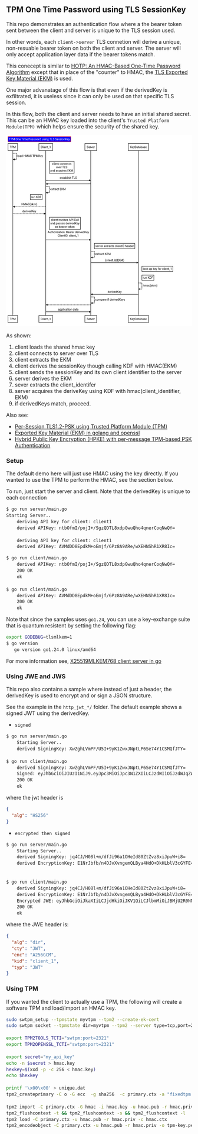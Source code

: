 
## TPM One Time Password using TLS SessionKey

This repo demonstrates an authentication flow where a the bearer token sent between the client and server is unique to the TLS session used.

In other words, each `client->server` TLS connetion will derive a unique, non-resuable bearer token on both the client and server.   The server will only
accept application layer data if the bearer tokens match.

This conecept is similar to [HOTP: An HMAC-Based One-Time Password Algorithm](https://datatracker.ietf.org/doc/rfc4226/)  except that in place of the "counter" to HMAC, the [TLS Exported Key Material (EKM)](https://datatracker.ietf.org/doc/html/rfc5705) is used.

One major advanatage of this flow is that even if the derivedKey is exfiltrated, it is useless since it can only be used on that specific TLS session.

In this flow, both the client and server needs to have an initial shared secret.  This can be an HMAC key loaded into the client's `Trusted Platform Module(TPM)` which helps ensure the security of the shared key.

![images/TLS_TPM_OTP.png](images/TLS_TPM_OTP.png)

As shown:

1. client loads the shared hmac key
2. client connects to server over TLS
3. client extracts the EKM
4. client derives the sessionKey though calling KDF with HMAC(EKM)
5. client sends the sessionKey and its own client identifier to the server
6. server derives the EKM
7. sever extracts the client_identifer
8. server acquires the deriveKey using KDF with hmac(client_identifier, EKM)
9. if derivedKeys match, proceed.


Also see:

- [Per-Session TLS1.2-PSK using Trusted Platform Module (TPM)](https://github.com/salrashid123/tls_psk_tpm)
- [Exported Key Material (EKM) in golang and openssl](https://github.com/salrashid123/go_ekm_tls)
- [Hybrid Public Key Encryption (HPKE) with per-message TPM-based PSK Authentication](https://github.com/salrashid123/hpke_tpm_psk)

### Setup


The default demo here will just use HMAC using the key directly.  If you wanted to use the TPM to perform the HMAC, see the section below.

To run, just start the server and client.  Note that the derivedKey is unique to each connection


```bash
$ go run server/main.go 
Starting Server..
    deriving API key for client: client1
    derived APIKey: ntbOfmI/pojI+/SgzQDTL8xdpGwuQho4qnerCoqNwQY=

    deriving API key for client: client1
    derived APIKey: AVMdDD8EpdkM+oEmjf/6Pz8A9ARe/wXEHNShR1XR8Ic=
```

```bash
$ go run client/main.go 
    derived APIKey: ntbOfmI/pojI+/SgzQDTL8xdpGwuQho4qnerCoqNwQY=
    200 OK
    ok

$ go run client/main.go 
    derived APIKey: AVMdDD8EpdkM+oEmjf/6Pz8A9ARe/wXEHNShR1XR8Ic=
    200 OK
    ok
```

Note that since the samples uses `go1.24`, you can use a key-exchange suite that is quantum resistent by setting the following flag:

```bash
export GODEBUG=tlsmlkem=1
$ go version
   go version go1.24.0 linux/amd64
```
For more information see, [X25519MLKEM768 client server in go](https://github.com/salrashid123/ml-kem-tls-keyexchange)


### Using JWE and JWS

This repo also contains a sample where instead of just a header, the derivedKey is used to encrypt and or sign a JSON structure.

See the example in the `http_jwt_*/` folder.   The default example shows a signed JWT using the derivedKey.

- `signed`

```bash
$ go run server/main.go 
    Starting Server..
    derived SigningKey: XwZghLVmPF/U5I+9yK1ZwxJNptLP6Se74Y1CSMQfJTY=

$ go run client/main.go 
    derived SigningKey: XwZghLVmPF/U5I+9yK1ZwxJNptLP6Se74Y1CSMQfJTY=
    Signed: eyJhbGciOiJIUzI1NiJ9.eyJpc3MiOiJpc3N1ZXIiLCJzdWIiOiJzdWJqZWN0In0.fLSIRp4So0H2Pe9HAyqAgprpE7m5Mdb3JEvkM6SOPhc
    200 OK
    ok
```

where the jwt header is

```json
{
  "alg": "HS256"
}
```

- `encrypted then signed`

```bash
$ go run server/main.go 
    Starting Server..
    derived SigningKey: jq4CJ/H08l+m/dfJi96a1OHeId80ZtZvz8xiJpuW+i8=
    derived EncryptionKey: E1NrJbfb/n4DJvXvngemQLBya4HdO+DkHLblV3cGYFE=


$ go run client/main.go 
    derived SigningKey: jq4CJ/H08l+m/dfJi96a1OHeId80ZtZvz8xiJpuW+i8=
    derived EncryptionKey: E1NrJbfb/n4DJvXvngemQLBya4HdO+DkHLblV3cGYFE=
    Encrypted JWE: eyJhbGciOiJkaXIiLCJjdHkiOiJKV1QiLCJlbmMiOiJBMjU2R0NNIiwia2lkIjoiY2xpZW50XzEiLCJ0eXAiOiJKV1QifQ..UufNES78x_xBEyb1.SU3IvwAJdRP868vdiWvQTuWomnv-1lSpQn0VvIDkp3bQhTIRgGNIHs3AmeKiGPM6NkHaYa0l_d3KvY766Tk-Tc5BjkZ2akliC8qbOxvkZqU3pAS9f99vy0XZe4PfvvF_tHaxUcijTFSXScaR.I0drMfegG3lkwV19eD7USw
    200 OK
    ok
```

where the JWE header is:

```json
{
  "alg": "dir",
  "cty": "JWT",
  "enc": "A256GCM",
  "kid": "client_1",
  "typ": "JWT"
}
```

### Using TPM

If you wanted the client to actually use a TPM, the following will create a software TPM and load/import an HMAC key.

```bash
sudo swtpm_setup --tpmstate myvtpm --tpm2 --create-ek-cert
sudo swtpm socket --tpmstate dir=myvtpm --tpm2 --server type=tcp,port=2321 --ctrl type=tcp,port=2322 --flags not-need-init,startup-clear --log level=5

export TPM2TOOLS_TCTI="swtpm:port=2321"
export TPM2OPENSSL_TCTI="swtpm:port=2321"

export secret="my_api_key"
echo -n $secret > hmac.key
hexkey=$(xxd -p -c 256 < hmac.key)
echo $hexkey

printf '\x00\x00' > unique.dat
tpm2_createprimary -C o -G ecc  -g sha256  -c primary.ctx -a "fixedtpm|fixedparent|sensitivedataorigin|userwithauth|noda|restricted|decrypt" -u unique.dat

tpm2 import -C primary.ctx -G hmac -i hmac.key -u hmac.pub -r hmac.priv
tpm2_flushcontext -t && tpm2_flushcontext -s && tpm2_flushcontext -l
tpm2 load -C primary.ctx -u hmac.pub -r hmac.priv -c hmac.ctx
tpm2_encodeobject -C primary.ctx -u hmac.pub -r hmac.priv -o tpm-key.pem
```



